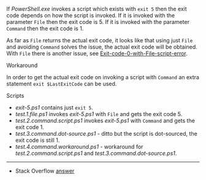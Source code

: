 
If *PowerShell.exe* invokes a script which exists with `exit 5` then the exit
code depends on how the script is invoked. If it is invoked with the parameter
`File` then the exit code is 5. If it is invoked with the parameter `Command`
then the exit code is 1.

As far as `File` returns the actual exit code, it looks like that using just
`File` and avoiding `Command` solves the issue, the actual exit code will be
obtained. With `File` there is another issue, see [Exit-code-0-with-File-script-error](../Exit-code-0-with-File-script-error).

Workaround

In order to get the actual exit code on invoking a script with `Command` an
extra statement `exit $LastExitCode` can be used.

Scripts

- *exit-5.ps1* contains just `exit 5`.
- *test.1.file.ps1* invokes *exit-5.ps1* with `File` and gets the exit code 5.
- *test.2.command.script.ps1* invokes *exit-5.ps1* with `Command` and gets the exit code 1.
- *test.3.command.dot-source.ps1* - ditto but the script is dot-sourced, the exit code is still 1.
- *test.4.command.workaround.ps1* - workaround for *test.2.command.script.ps1* and *test.3.command.dot-source.ps1*.

---

- Stack Overflow [answer](http://stackoverflow.com/a/30374795/323582)
